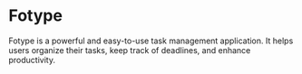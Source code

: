 # Fotype
Fotype is a powerful and easy-to-use task management application. It helps users organize their tasks, keep track of deadlines, and enhance productivity.
